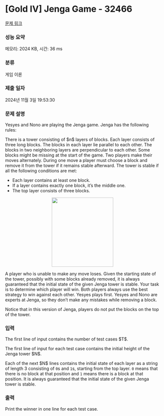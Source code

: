 # [Gold IV] Jenga Game - 32466 

[문제 링크](https://www.acmicpc.net/problem/32466) 

### 성능 요약

메모리: 2024 KB, 시간: 36 ms

### 분류

게임 이론

### 제출 일자

2024년 11월 3일 19:53:30

### 문제 설명

<p>Yesyes and Nono are playing the Jenga game. Jenga has the following rules:</p>

<p>There is a tower consisting of $n$ layers of blocks. Each layer consists of three long blocks. The blocks in each layer lie parallel to each other. The blocks in two neighboring layers are perpendicular to each other. Some blocks might be missing at the start of the game. Two players make their moves alternately. During one move a player must choose a block and remove it from the tower if it remains stable afterward. The tower is stable if all the following conditions are met:</p>

<ul>
	<li>Each layer contains at least one block.</li>
	<li>If a layer contains exactly one block, it’s the middle one.</li>
	<li>The top layer consists of three blocks.</li>
</ul>

<p style="text-align: center;"><img alt="" src="" style="width: 200px; height: 226px;"></p>

<p>A player who is unable to make any move loses. Given the starting state of the tower, possibly with some blocks already removed, it is always guaranteed that the initial state of the given Jenga tower is stable. Your task is to determine which player will win. Both players always use the best strategy to win against each other. Yesyes plays first. Yesyes and Nono are experts at Jenga, so they don’t make any mistakes while removing a block.</p>

<p>Notice that in this version of Jenga, players do not put the blocks on the top of the tower.</p>

### 입력 

 <p>The first line of input contains the number of test cases $T$.</p>

<p>The first line of input for each test case contains the initial height of the Jenga tower $N$.</p>

<p>Each of the next $N$ lines contains the initial state of each layer as a string of length 3 consisting of <code>0</code>s and <code>1</code>s, starting from the top layer. <code>0</code> means that there is no block at that position and <code>1</code> means there is a block at that position. It is always guaranteed that the initial state of the given Jenga tower is stable.</p>

### 출력 

 <p>Print the winner in one line for each test case.</p>

